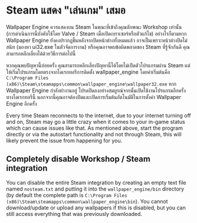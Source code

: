 # Steam แสดง "เล่นเกม" เสมอ
Wallpaper Engine ควรแสดงบน Steam ในขณะที่เข้าถึงคุณลักษณะ Workshop เท่านั้น (การดำเนินการนี้บังคับใช้โดย Valve / Steam เมื่อเปิดเบราเซอร์หรือตัวแก้ไข) อย่างไรก็ตามหาก Wallpaper Engine ยังคงปรากฏขึ้นหลังจากปิดหน้าต่างทั้งหมดแล้ว อาจเป็นเพราะหน้าต่างปิดไม่สนิท (มองหา ui32.exe ในตัวจัดการงาน) หรือคุณอาจพบข้อผิดพลาดของ Steam ที่รู้จักกันดี คุณสามารถหลีกเลี่ยงได้ด้วยวิธีการต่อไปนี้

หากคุณพบปัญหานี้บ่อยครั้ง คุณสามารถหลีกเลี่ยงปัญหานี้ได้โดยไม่เปิดตัวโปรแกรมผ่าน Steam แต่ให้เริ่มโปรแกรมโดยตรงจากไดเรกทอรีการติดตั้ง wallpaper_engine โดยค่าเริ่มต้นคือ `C:\Program Files (x86)\Steam\steamapps\common\wallpaper_engine\wallpaper32.exe` หาก Wallpaper Engine กำลังทำงานอยู่ โปรดปิดลงอย่างสมบูรณ์จากนั้นเปิดใช้งานโปรแกรมอีกครั้งทางไดเรกทอรีนี้ นอกจากนี้คุณอาจต้องปิดและเปิดการเริ่มต้นอัตโนมัติในการตั้งค่า Wallpaper Engine อีกครั้ง

Every time Steam reconnects to the internet, due to your internet turning off and on, Steam may go a little crazy when it comes to your in-game status which can cause issues like that. As mentioned above, start the program directly or via the autostart functionality and not through Steam, this will likely prevent the issue from happening for you.

## Completely disable Workshop / Steam integration
You can disable the entire Steam integration by creating an empty text file named `nosteam.txt` and putting it into the `wallpaper_engine/bin` directory (by default the complete path is `C:\Program Files (x86)\Steam\steamapps\common\wallpaper_engine\bin`). You cannot download/update or upload any wallpapers if this is disabled, but you can still access everything that was previously downloaded. 